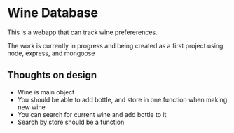 # Wine Database

This is a webapp that can track wine prefererences.

The work is currently in progress and being created as a first project using node, express, and mongoose

## Thoughts on design

* Wine is main object
* You should be able to add bottle, and store in one function when making new wine
* You can search for current wine and add bottle to it
* Search by store should be a function
